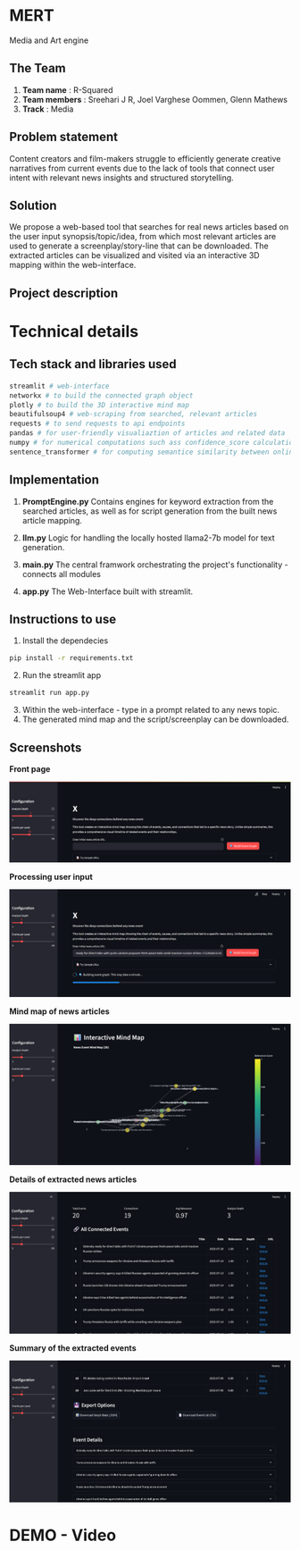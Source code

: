 # MERT
 Media and Art engine

## The Team
1. **Team name** : R-Squared
2. **Team members** : Sreehari J R, Joel Varghese Oommen, Glenn Mathews
3. **Track** : Media

## Problem statement
Content creators and film-makers struggle to efficiently generate creative narratives from current events due to the lack of tools that connect user intent with relevant news insights and structured storytelling.

## Solution
We propose a web-based tool that searches for real news articles based on the user input synopsis/topic/idea, from which most relevant articles are used to generate a screenplay/story-line that can be downloaded. The extracted articles can be visualized and visited via an interactive 3D mapping within the web-interface.

## Project description


# Technical details
## Tech stack and libraries used
```bash
streamlit # web-interface
networkx # to build the connected graph object
plotly # to build the 3D interactive mind map
beautifulsoup4 # web-scraping from searched, relevant articles
requests # to send requests to api endpoints
pandas # for user-friendly visualiaztion of articles and related data
numpy # for numerical computations such ass confidence_score calculation for each article data
sentence_transformer # for computing semantice similarity between online articles
```

## Implementation
1. **PromptEngine.py**
Contains engines for keyword extraction from the searched articles, as well as for script generation from the built news article mapping.

2. **llm.py**
Logic for handling the locally hosted llama2-7b model for text generation.

3. **main.py**
The central framwork orchestrating the project's functionality - connects all modules

4. **app.py**
The Web-Interface built with streamlit.

## Instructions to use
1. Install the dependecies
```bash
pip install -r requirements.txt
```
2. Run the streamlit app
```bash
streamlit run app.py
```
3. Within the web-interface - type in a prompt related to any news topic.
4. The generated mind map and the script/screenplay can be downloaded.

## Screenshots
**Front page**
<p align="center">
  <img src="screenshots\Screenshot 2025-07-20 134030.png" alt="Front page">
</p>

**Processing user input**
<p align="center">
  <img src="screenshots\Screenshot 2025-07-20 134226.png" alt="next1">
</p>

**Mind map of news articles**
<p align="center">
  <img src="screenshots\Screenshot 2025-07-20 134308.png" alt="next2">
</p>

**Details of extracted news articles**
<p align="center">
  <img src="screenshots\Screenshot 2025-07-20 134326.png" alt="next3">
</p>

**Summary of the extracted events**
<p align="center">
  <img src="screenshots\Screenshot 2025-07-20 134344.png" alt="next4">
</p>

# DEMO - Video
